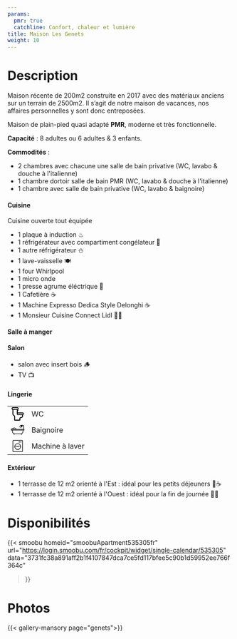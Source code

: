 ```yaml
---
params:
  pmr: true
  catchline: Confort, chaleur et lumière
title: Maison Les Genets
weight: 10
---
```


# Description

Maison récente de 200m2 construite en 2017 avec des matériaux anciens sur un terrain de 2500m2. Il s’agit de notre maison de vacances, nos affaires personnelles y sont donc entreposées.

Maison de plain-pied quasi adapté **PMR**, moderne et très fonctionnelle.

**Capacité** : 8 adultes ou 6 adultes & 3 enfants. <!--more-->

**Commodités** :

- 2 chambres avec chacune une salle de bain privative (WC, lavabo & douche à l'italienne)
- 1 chambre dortoir salle de bain PMR (WC, lavabo & douche à l'italienne)
- 1 chambre avec salle de bain privative (WC, lavabo & baignoire)

#### Cuisine 

Cuisine ouverte tout équipée

- 1 plaque à induction ♨
- 1 réfrigérateur avec compartiment congélateur 🥶
- 1 autre réfrigérateur ⛄️
- 1 lave-vaisselle 🍽️
- 1 four Whirlpool 
- 1 micro onde
- 1 presse agrume éléctrique 🍋
- 1 Cafetière ☕️
- 1 Machine Expresso Dedica Style Delonghi ☕️
- 1 Monsieur Cuisine Connect Lidl 👨‍🍳

#### Salle à manger

#### Salon

- salon avec insert bois 🪵
- TV 📺

#### Lingerie

|                                                                                                                                                                                                                                                                                                                                                                                                                                                                                                                                                                                                                                                                                                                                                                                                                                                                                                                                                                                                                                                                                                                                                                                                                                                                                                                                                                                                                                                                                                                                                                                                                                                                                                                                                                                                                                                                                                                                                                                                                                                                                                                                                                                                                                        |                 |
|----------------------------------------------------------------------------------------------------------------------------------------------------------------------------------------------------------------------------------------------------------------------------------------------------------------------------------------------------------------------------------------------------------------------------------------------------------------------------------------------------------------------------------------------------------------------------------------------------------------------------------------------------------------------------------------------------------------------------------------------------------------------------------------------------------------------------------------------------------------------------------------------------------------------------------------------------------------------------------------------------------------------------------------------------------------------------------------------------------------------------------------------------------------------------------------------------------------------------------------------------------------------------------------------------------------------------------------------------------------------------------------------------------------------------------------------------------------------------------------------------------------------------------------------------------------------------------------------------------------------------------------------------------------------------------------------------------------------------------------------------------------------------------------------------------------------------------------------------------------------------------------------------------------------------------------------------------------------------------------------------------------------------------------------------------------------------------------------------------------------------------------------------------------------------------------------------------------------------------------|-----------------|
| <svg   height = " 30 "   width = " 30 "   xmlns = " http://www.w3.org/2000/svg "   viewBox = " 0 0 512 512 "   xml:space = " preserve " >     <path   d = " M439.65 200.35H256v-66.78h16.7a16.7 16.7 0 0 0 0-33.4H256V97.3a50.16 50.16 0 0 0 33.4-47.21A50.14 50.14 0 0 0 239.3 0H72.35a50.14 50.14 0 0 0-50.09 50.09 50.17 50.17 0 0 0 33.4 47.21v159.53c0 29.9 15.75 56.82 40.13 68.58 16.68 8.04 26.75 21.97 26.75 37.25l-.1 132.64a16.7 16.7 0 0 0 16.7 16.7h200.34a16.7 16.7 0 0 0 16.7-16.69l.02-65.92c.32-9.46 7.8-16.65 16.88-16.51l17.54.21c36.44 0 66.3-29.4 66.77-65.94V347l.17-49.8a50.16 50.16 0 0 0 32.18-46.77 50.15 50.15 0 0 0-50.09-50.08zM72.35 66.78c-9.2 0-16.7-7.49-16.7-16.7s7.5-16.69 16.7-16.69H239.3c9.2 0 16.7 7.5 16.7 16.7s-7.5 16.7-16.7 16.7H72.35zM423.99 346.8a33.43 33.43 0 0 1-33.8 32.9l-17.35-.21c-27.41 0-49.33 21.5-50.03 49.24v.41l-.02 49.47H155.7l.12-115.95c0-28.41-17.03-53.58-45.53-67.33-12.91-6.22-21.26-21.33-21.26-38.5V100.17h133.57v150.26a50.14 50.14 0 0 0 50.09 50.1h151.45L424 346.8zm15.66-79.67H272.7c-9.21 0-16.7-7.49-16.7-16.7v-16.7h183.65c9.2 0 16.7 7.5 16.7 16.7 0 9.21-7.5 16.7-16.7 16.7z " />   </svg >                                                                                                                                                                                                                                                                                                                                                                                                                                                                                                                                                                                                                                                                                                                                                                                                                                                                                                                                                                                                                                                             | WC              |
| <svg   width = " 30 "   height = " 30 "   viewBox = " 0 -16.33 127.9 127.9 "   xmlns = " http://www.w3.org/2000/svg "   style = " enable-background :new 0 0 127.9 95.25 "   xml:space = " preserve " >     <path   d = " m98.97 22.32-.06-.08a.98.98 0 0 0-1.37-.24l-7.6 5.32a.98.98 0 0 0-.24 1.37l.06.08c.31.45.93.55 1.37.24l7.6-5.32a.99.99 0 0 0 .24-1.37zm20.04 30-4.12 19.22c-1.02 4.78-3.33 8.43-6.61 10.93a18.78 18.78 0 0 1-8.03 3.45l2.7 5.78a2.5 2.5 0 0 1-4.53 2.11l-3.5-7.48H35.1l-3.5 7.48a2.5 2.5 0 0 1-4.53-2.11l2.55-5.46c-3.9-.34-7.1-1.59-9.68-3.73-3.01-2.5-5.07-6.13-6.3-10.86L8.57 52.32H4.61a4.62 4.62 0 0 1-3.25-1.35v-.01l-.01.01A4.63 4.63 0 0 1 0 47.71v-4.19a4.63 4.63 0 0 1 4.6-4.61h.61c.17-1.82.87-3.54 1.95-5.04a12.44 12.44 0 0 1 4.35-3.75 11.62 11.62 0 0 1 5.7-1.36c1.75.06 3.49.54 5.1 1.56a11.74 11.74 0 0 1 19.11-.21 11.7 11.7 0 0 1 7.2 3.23 11.25 11.25 0 0 1 3.16 5.56h67.25V14.1c-1.46-7.17-5.6-9.12-11.13-8.33 2.49 4.34 2.17 8.75-1.36 13.25.45.73.41 1.53-.08 2.38l-1.1 1.27c-.44.45-.99.49-1.7-.08L86.76 5.52c-.46-.55-.37-1.03.17-1.45 1.2-1.47 1.35-1.72 3.48-1.36 4.74-3.08 9.25-3.63 13.5-1.19 10.67-4.38 19.75 1.12 20.98 12.32V39.2a4.61 4.61 0 0 1 3 4.32v4.19a4.63 4.63 0 0 1-4.6 4.61h-4.28zM89.4 14.1l-.06-.08a.98.98 0 0 0-1.37-.24l-7.6 5.32a.98.98 0 0 0-.24 1.37l.06.08c.31.45.93.55 1.37.24l7.6-5.32a.98.98 0 0 0 .24-1.37zm-4.37-4.4-.06-.08a.98.98 0 0 0-1.37-.24L76 14.7a.98.98 0 0 0-.24 1.37l.06.08c.31.45.93.55 1.37.24l7.6-5.32a.99.99 0 0 0 .24-1.37zm8.73 8.65-.06-.08a.98.98 0 0 0-1.37-.24l-7.6 5.32a.98.98 0 0 0-.24 1.37l.06.08c.31.45.93.55 1.37.24l7.61-5.32a1 1 0 0 0 .23-1.37zM10.29 38.91h36.25a5.94 5.94 0 0 0-1.37-1.95 6.7 6.7 0 0 0-4.67-1.86c-.28 0 .02-.01-.17-.01l-.17.01a2.5 2.5 0 0 1-2.33-1.34 6.38 6.38 0 0 0-2.41-2.51 6.81 6.81 0 0 0-7.52.39 6.28 6.28 0 0 0-2.3 3.35 2.5 2.5 0 0 1-4.37.99 5.56 5.56 0 0 0-4.16-2.22 6.52 6.52 0 0 0-3.23.79 7.67 7.67 0 0 0-2.59 2.24 5.62 5.62 0 0 0-.96 2.12zM8.5 43.93c-.4.1-.8.09-1.18 0h-2.3v3.36h117.86v-3.36H8.5zm5.24 8.39 4.74 18.07c.96 3.68 2.48 6.45 4.66 8.25 2.13 1.77 5 2.67 8.73 2.67h63.75c3.86 0 7.15-.95 9.61-2.82 2.34-1.78 3.99-4.45 4.75-7.99l3.9-18.18H13.74z " />   </svg > | Baignoire       |
| <svg   width = " 30 "   height = " 30 "   viewBox = " 0 0 50 50 "   xmlns = " http://www.w3.org/2000/svg " >     <path   d = " M9 3C7.36 3 6 4.36 6 6v38c0 1.64 1.36 3 3 3h32c1.64 0 3-1.36 3-3V6c0-1.64-1.36-3-3-3H9zm0 2h32c.57 0 1 .43 1 1v38c0 .57-.43 1-1 1H9c-.57 0-1-.43-1-1V6c0-.57.43-1 1-1zm22 3a2 2 0 0 0-2 2 2 2 0 0 0 2 2 2 2 0 0 0 2-2 2 2 0 0 0-2-2zm6 0a2 2 0 0 0-2 2 2 2 0 0 0 2 2 2 2 0 0 0 2-2 2 2 0 0 0-2-2zm-12 7a12 12 0 0 0-11.97 11.4 1 1 0 0 0-.02.38L13 27c0 6.62 5.38 12 12 12 6.61 0 12-5.38 12-12l-.01-.21a1 1 0 0 0-.02-.4 11.97 11.97 0 0 0-11.61-11.32A1 1 0 0 0 25 15zm0 2a9.98 9.98 0 0 1 9.72 7.67 6.95 6.95 0 0 0-2.7-.67c-1.43-.03-2.53.59-3.57 1.08-1.05.5-2.05.92-3.45.92-1.4 0-2.4-.43-3.45-.92-1.04-.5-2.14-1.1-3.57-1.08-.77.02-1.7.21-2.7.67A9.98 9.98 0 0 1 25 17zm-6.98 9c.81-.02 1.59.37 2.68.89A9.65 9.65 0 0 0 25 28c1.83 0 3.21-.6 4.3-1.11 1.1-.52 1.87-.9 2.68-.89.65.01 1.84.3 3.01 1.14a9.98 9.98 0 0 1-19.98 0A5.91 5.91 0 0 1 18.02 26z " />   </svg >                                                                                                                                                                                                                                                                                                                                                                                                                                                                                                                                                                                                                                                                                                                                                                                                                                                                                                                                                                                                                                                                                                                                                                                                                          | Machine à laver |


#### Extérieur

- 1 terrasse de 12 m2 orienté à l'Est : idéal pour les petits déjeuners 🥖☕️
- 1 terrasse de 12 m2 orienté à l'Ouest : idéal pour la fin de journée 🍻🥂

# Disponibilités

{{< smoobu 
homeid="smoobuApartment535305fr" 
url="https://login.smoobu.com/fr/cockpit/widget/single-calendar/535305"
data="3731fc38a891aff2b1f4107847dca7ce5fd117bfee5c90b1d59952ee766f364c"
>}}

# Photos

{{< gallery-mansory page="genets">}}
